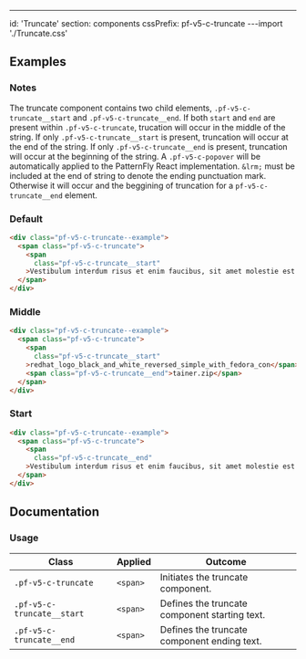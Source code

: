 ---
id: 'Truncate'
section: components
cssPrefix: pf-v5-c-truncate
---import './Truncate.css'

## Examples

### Notes

The truncate component contains two child elements, `.pf-v5-c-truncate__start` and `.pf-v5-c-truncate__end`. If both `start` and `end` are present within `.pf-v5-c-truncate`, trucation will occur in the middle of the string. If only `.pf-v5-c-truncate__start` is present, truncation will occur at the end of the string. If only `.pf-v5-c-truncate__end` is present, truncation will occur at the beginning of the string. A `.pf-v5-c-popover` will be automatically applied to the PatternFly React implementation. `&lrm;` must be included at the end of string to denote the ending punctuation mark. Otherwise it will occur and the beggining of truncation for a `pf-v5-c-truncate__end` element.

### Default

```html
<div class="pf-v5-c-truncate--example">
  <span class="pf-v5-c-truncate">
    <span
      class="pf-v5-c-truncate__start"
    >Vestibulum interdum risus et enim faucibus, sit amet molestie est accumsan.</span>
  </span>
</div>

```

### Middle

```html
<div class="pf-v5-c-truncate--example">
  <span class="pf-v5-c-truncate">
    <span
      class="pf-v5-c-truncate__start"
    >redhat_logo_black_and_white_reversed_simple_with_fedora_con</span>
    <span class="pf-v5-c-truncate__end">tainer.zip</span>
  </span>
</div>

```

### Start

```html
<div class="pf-v5-c-truncate--example">
  <span class="pf-v5-c-truncate">
    <span
      class="pf-v5-c-truncate__end"
    >Vestibulum interdum risus et enim faucibus, sit amet molestie est accumsan.&lrm;</span>
  </span>
</div>

```

## Documentation

### Usage

| Class | Applied | Outcome |
| -- | -- | -- |
| `.pf-v5-c-truncate` | `<span>` | Initiates the truncate component. |
| `.pf-v5-c-truncate__start` | `<span>` | Defines the truncate component starting text. |
| `.pf-v5-c-truncate__end` | `<span>` | Defines the truncate component ending text. |
